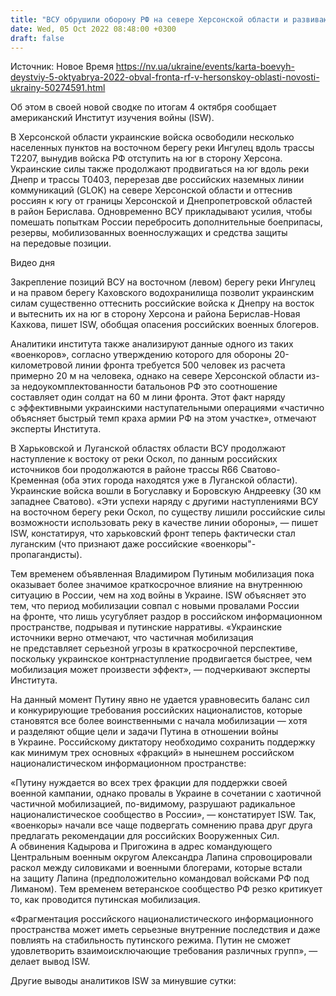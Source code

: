 ```yaml
---
title: "ВСУ обрушили оборону РФ на севере Херсонской области и развивают наступление в Луганской, в РФ ширится раскол в рядах националистов — ISW"
date: Wed, 05 Oct 2022 08:48:00 +0300
draft: false
---
```

Источник: Новое Время https://nv.ua/ukraine/events/karta-boevyh-deystviy-5-oktyabrya-2022-obval-fronta-rf-v-hersonskoy-oblasti-novosti-ukrainy-50274591.html


Об этом в своей новой сводке по итогам 4 октября сообщает американский Институт изучения войны (ISW).

В Херсонской области украинские войска освободили несколько населенных пунктов на восточном берегу реки Ингулец вдоль трассы Т2207, вынудив войска РФ отступить на юг в сторону Херсона. Украинские силы также продолжают продвигаться на юг вдоль реки Днепр и трассы Т0403, перерезав две российских наземных линии коммуникаций (GLOK) на севере Херсонской области и оттеснив россиян к югу от границы Херсонской и Днепропетровской областей в район Берислава. Одновременно ВСУ прикладывают усилия, чтобы помешать попыткам России перебросить дополнительные боеприпасы, резервы, мобилизованных военнослужащих и средства защиты на передовые позиции.

 Видео дня   

Закрепление позиций ВСУ на восточном (левом) берегу реки Ингулец и на правом берегу Каховского водохранилища позволит украинским силам существенно оттеснить российские войска к Днепру на восток и вытеснить их на юг в сторону Херсона и района Берислав-Новая Кахкова, пишет ISW, обобщая опасения российских военных блогеров.

Аналитики института также анализируют данные одного из таких «военкоров», согласно утверждению которого для обороны 20-километровой линии фронта требуется 500 человек из расчета примерно 20 м на человека, однако на севере Херсонской области из-за недоукомплектованности батальонов РФ это соотношение составляет один солдат на 60 м лини фронта. Этот факт наряду с эффективными украинскими наступательными операциями «частично объясняет быстрый темп краха армии РФ на этом участке», отмечают эксперты Института.

В Харьковской и Луганской областях области ВСУ продолжают наступление к востоку от реки Оскол, по данным российских источников бои продолжаются в районе трассы R66 Сватово-Кременная (оба этих города находятся уже в Луганской области). Украинские войска вошли в Богуславку и Боровскую Андреевку (30 км западнее Сватово). «Эти успехи наряду с другими наступлениями ВСУ на восточном берегу реки Оскол, по существу лишили российские силы возможности использовать реку в качестве линии обороны», — пишет ISW, констатируя, что харьковский фронт теперь фактически стал луганским (что признают даже российские «военкоры"-пропагандисты).

Тем временем объявленная Владимиром Путиным мобилизация пока оказывает более значимое краткосрочное влияние на внутреннюю ситуацию в России, чем на ход войны в Украине. ISW объясняет это тем, что период мобилизации совпал с новыми провалами России на фронте, что лишь усугубляет раздор в российском информационном пространстве, подрывая и путинские нарративы. «Украинские источники верно отмечают, что частичная мобилизация не представляет серьезной угрозы в краткосрочной перспективе, поскольку украинское контрнаступление продвигается быстрее, чем мобилизация может произвести эффект», — подчеркивают эксперты Института.

На данный момент Путину явно не удается уравновесить баланс сил и конкурирующие требования российских националистов, которые становятся все более воинственными с начала мобилизации — хотя и разделяют общие цели и задачи Путина в отношении войны в Украине. Российскому диктатору необходимо сохранить поддержку как минимум трех основных «фракций» в нынешнем российском националистическом информационном пространстве:

«Путину нуждается во всех трех фракции для поддержки своей военной кампании, однако провалы в Украине в сочетании с хаотичной частичной мобилизацией, по-видимому, разрушают радикальное националистическое сообщество в России», — констатирует ISW. Так, «военкоры» начали все чаще подвергать сомнению права друг друга предлагать рекомендации для российских Вооруженных Сил. А обвинения Кадырова и Пригожина в адрес командующего Центральным военным округом Александра Лапина спровоцировали раскол между силовиками и военными блогерами, которые встали на защиту Лапина (предположительно командовал войсками РФ под Лиманом). Тем временем ветеранское сообщество РФ резко критикует то, как проводится путинская мобилизация.

«Фрагментация российского националистического информационного пространства может иметь серьезные внутренние последствия и даже повлиять на стабильность путинского режима. Путин не сможет удовлетворить взаимоисключающие требования различных групп», — делает вывод ISW.

Другие выводы аналитиков ISW за минувшие сутки:
